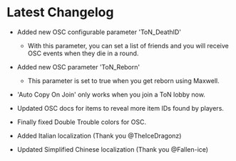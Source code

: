 ﻿# Latest Changelog

- Added new OSC configurable parameter 'ToN_DeathID'
	- With this parameter, you can set a list of friends and you will receive OSC events when they die in a round.
- Added new OSC parameter 'ToN_Reborn'
	- This parameter is set to true when you get reborn using Maxwell.
- 'Auto Copy On Join' only works when you join a ToN lobby now.
- Updated OSC docs for items to reveal more item IDs found by players.
- Finally fixed Double Trouble colors for OSC.

- Added Italian localization (Thank you @TheIceDragonz)
- Updated Simplified Chinese localization (Thank you @Fallen-ice)